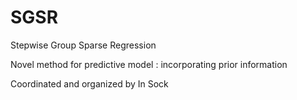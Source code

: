 SGSR
====

Stepwise Group Sparse Regression

Novel method for predictive model : incorporating prior information

Coordinated and organized by In Sock  

